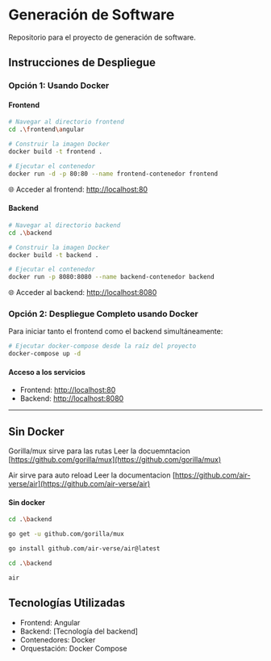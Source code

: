 # Generación de Software

Repositorio para el proyecto de generación de software.

## Instrucciones de Despliegue

### Opción 1: Usando Docker

#### Frontend

```bash
# Navegar al directorio frontend
cd .\frontend\angular

# Construir la imagen Docker
docker build -t frontend .

# Ejecutar el contenedor
docker run -d -p 80:80 --name frontend-contenedor frontend
```

🌐 Acceder al frontend: [http://localhost:80](http://localhost:80)

#### Backend

```bash
# Navegar al directorio backend
cd .\backend

# Construir la imagen Docker
docker build -t backend .

# Ejecutar el contenedor
docker run -p 8080:8080 --name backend-contenedor backend
```

🌐 Acceder al backend: [http://localhost:8080](http://localhost:8080)

### Opción 2: Despliegue Completo usando Docker

Para iniciar tanto el frontend como el backend simultáneamente:

```bash
# Ejecutar docker-compose desde la raíz del proyecto
docker-compose up -d
```

#### Acceso a los servicios
- Frontend: [http://localhost:80](http://localhost:80)
- Backend: [http://localhost:8080](http://localhost:8080)

---



## Sin Docker
Gorilla/mux sirve para las rutas
Leer la docuemntacion [https://github.com/gorilla/mux](https://github.com/gorilla/mux)


Air sirve para auto reload
Leer la documentacion [https://github.com/air-verse/air](https://github.com/air-verse/air)


#### Sin docker

```bash
cd .\backend

go get -u github.com/gorilla/mux

go install github.com/air-verse/air@latest   
```



```bash
cd .\backend

air
```













## Tecnologías Utilizadas
- Frontend: Angular
- Backend: [Tecnología del backend]
- Contenedores: Docker
- Orquestación: Docker Compose
